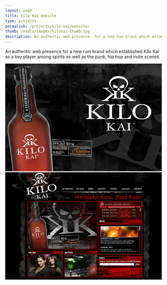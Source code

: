 ```yaml
---
layout: page
title: Kilo Kai Website
type: projects
permalink: /projects/kilo-kai/website/
thumb: /media/images/kilokai-thumb.jpg
description: An authentic web presence  for a new rum brand which established Kilo Kai as a key player among spirits as well as the punk, hip hop and indie scenes.
---
```


An authentic web presence  for a new rum brand which established Kilo Kai as a key player among spirits as well as the punk, hip hop and indie scenes.

![](/media/images/kilokai1.jpg)
![](/media/images/kilokai2.jpg)
